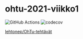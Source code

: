# ohtu-2021-viikko1

![GitHub Actions](https://github.com/PetroLeh/ohtu-2021-viikko1/workflows/CI/badge.svg)
![codecov](https://codecov.io/gh/PetroLeh/ohtu-2021-viikko1/branch/main/graph/badge.svg?token=ZZGSZB56YD)

[lehtonep/OhTu-tehtävät](https://github.com/PetroLeh/ohtu-tehtavat)
